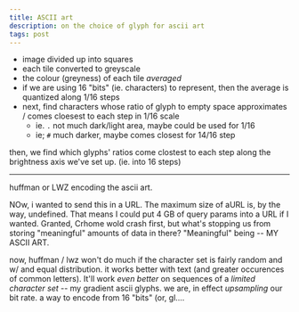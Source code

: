 ```yaml
---
title: ASCII art
description: on the choice of glyph for ascii art
tags: post
---
```



* image divided up into squares
* each tile converted to greyscale
* the colour (greyness) of each tile _averaged_
* if we are using 16 "bits" (ie. characters) to represent, then the average is quantized along 1/16 steps
* next, find characters whose ratio of glyph to empty space approximates / comes cloesest to each step in 1/16 scale
  * ie. `.` not much dark/light area, maybe could be used for 1/16
  * ie; `#` much darker, maybe comes closest for 14/16 step

then, we find which glyphs' ratios come clostest to each step along the  brightness axis we've set up.  (ie. into 16 steps)


---

huffman or LWZ encoding the ascii art.

NOw, i wanted to send this in a URL.  The maximum size of aURL is, by the way, undefined. That means I could put 4 GB of query params into a URL if I wanted. Granted, Crhome wold crash first, but what's stopping us from storing "meaningful" amounts of data in there?
"Meaningful" being -- MY ASCII ART.

now, huffman / lwz won't do much if the character set is fairly random and w/ and equal distribution. it works better with text (and greater occurences of common letters). It'll work _even better_ on sequences of a _limited character set_ -- my gradient ascii glyphs.
we are, in effect _upsampling_ our bit rate. a way to encode from 16 "bits" (or, gl....